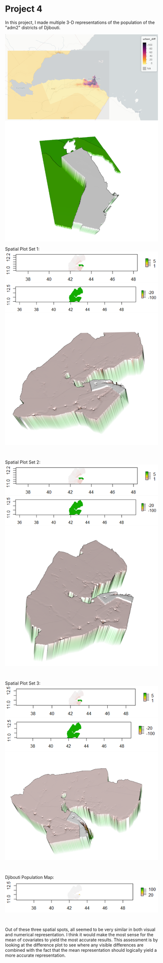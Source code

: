 # Project 4

In this project, I made multiple 3-D representations of the population of the "adm2" districts of Djibouti.   
   
![](Project4pic3.PNG)
![](Project4Pic2.PNG)   
   

Spatial Plot Set 1: <br />
![](project4pic5.PNG)
![](proejct4pic7.PNG)
![](project4pic8.PNG)   
   
<br />

Spatial Plot Set 2: <br />
![](project4pic5.PNG)
![](proejct4pic7.PNG)
![](project4pic9.PNG)   
   
<br />

Spatial Plot Set 3: <br />
![](project4pic12.PNG)
![](project4pic11.PNG)
![](project4pic10.PNG)   
   
<br />

Djibouti Population Map: <br />
![](project4pic13.PNG)

<br />

Out of these three spatial spots, all seemed to be very similar in both visual and numerical representation. I think it would make the most sense for the mean of covariates to yield the most accurate results. This assessment is by looking at the difference plot to see where any visible differences are combined with the fact that the mean representation should logically yield a more accurate representation.
